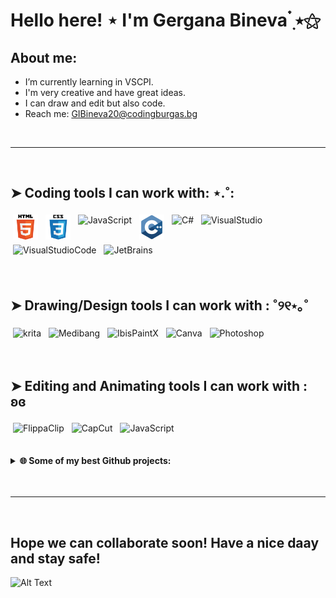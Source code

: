 # Hello here! ⋆ I'm Gergana Bineva ๋࣭ ⭑⚝

## About me: 
- I’m currently learning in VSCPI.
- I'm very creative and have great ideas.
- I can draw and edit but also code.
- Reach me: GIBineva20@codingburgas.bg

<br />
<hr>
<br />

## ➤ Coding tools I can work with: ⋆.˚:
<p>   
<img src="https://raw.githubusercontent.com/github/explore/80688e429a7d4ef2fca1e82350fe8e3517d3494d/topics/html/html.png" alt="Html" height="40" style="vertical-align:top; margin:4px">
<img src="https://raw.githubusercontent.com/github/explore/80688e429a7d4ef2fca1e82350fe8e3517d3494d/topics/css/css.png" alt="Css" height="40" style="vertical-align:top; margin:4px">
<img src="https://code-institute-org.github.io/Full-Stack-Web-Developer-Stream-0/assets/javascript.png" alt="JavaScript" height="30" style="vertical-align:top; margin:4px">
<img src="https://raw.githubusercontent.com/github/explore/80688e429a7d4ef2fca1e82350fe8e3517d3494d/topics/cpp/cpp.png" alt="C++" height="40" style="vertical-align:top; margin:4px">
<img src="https://miro.medium.com/v2/resize:fit:1400/1*_NVBTVdmjt3Qvq3CZOySXg.png" alt="C#" height="40" style="vertical-align:top; margin:4px">
<img src="https://upload.wikimedia.org/wikipedia/commons/thumb/2/2c/Visual_Studio_Icon_2022.svg/1200px-Visual_Studio_Icon_2022.svg.png" alt="VisualStudio" height="40" style="vertical-align:top; margin:4px">
<img src="https://encrypted-tbn0.gstatic.com/images?q=tbn:ANd9GcTlz7MfGconfQJ-fj49N59t_5U_eZY6W4L4o3kZF9OHMg&s" alt="VisualStudioCode" height="40" style="vertical-align:top; margin:4px">
<img src="https://upload.wikimedia.org/wikipedia/en/thumb/0/08/JetBrains_beam_logo.svg/1200px-JetBrains_beam_logo.svg.png" alt="JetBrains" height="40" style="vertical-align:top; margin:4px">
  
</p>
<br />

## ➤ Drawing/Design tools I can work with : ˚୨୧⋆｡˚
<p>   
<img src="https://upload.wikimedia.org/wikipedia/commons/7/73/Calligrakrita-base.svg" alt="krita" height="40" style="vertical-align:top; margin:4px">
<img src="https://play-lh.googleusercontent.com/8e4_oZqTz-L1xdz-eYfDp58LN4Z77kbTwKnvmWUI0Cg5s3mmEOtQ4et0f4sDqHzhHkF9" alt="Medibang" height="40" style="vertical-align:top; margin:4px">
<img src="https://ibispaintxapp.com/images/uploads/2021-10-01/Icon-oqxjf.png" alt="IbisPaintX" height="40" style="vertical-align:top; margin:4px">
<img src="https://carmentune.com/wp-content/uploads/Canva-logo.png" alt="Canva" height="40" style="vertical-align:top; margin:4px">
<img src="https://upload.wikimedia.org/wikipedia/commons/thumb/a/af/Adobe_Photoshop_CC_icon.svg/640px-Adobe_Photoshop_CC_icon.svg.png" alt="Photoshop" height="40" style="vertical-align:top; margin:4px">
  
</p>
<br />

## ➤ Editing and Animating tools I can work with :  ʚɞ
<p>   
<img src="https://upload.wikimedia.org/wikipedia/commons/e/ee/Flipaclip-logo_5.png" alt="FlippaClip" height="40" style="vertical-align:top; margin:4px">
<img src="https://www.wizcase.com/wp-content/uploads/2022/08/CapCut-app-Logo-Transparent.png" alt="CapCut" height="40" style="vertical-align:top; margin:4px">
<img src="https://upload.wikimedia.org/wikipedia/commons/thumb/c/cb/Adobe_After_Effects_CC_icon.svg/1200px-Adobe_After_Effects_CC_icon.svg.png" alt="JavaScript" height="40" style="vertical-align:top; margin:4px">
  
</p>
<br />

<details>	
  <summary> <b> 🌐 Some of my best Github projects: </b></summary>
  <br />
  https://github.com/GIBineva/CATRAVEL.git
  <br />
</details>
<br />
<br />
<hr>

<br />

## Hope we can collaborate soon! Have a nice daay and stay safe!
![Alt Text](https://i.pinimg.com/originals/8f/a0/18/8fa0180e7f07c6c1013777d6f6eac7d4.gif)
